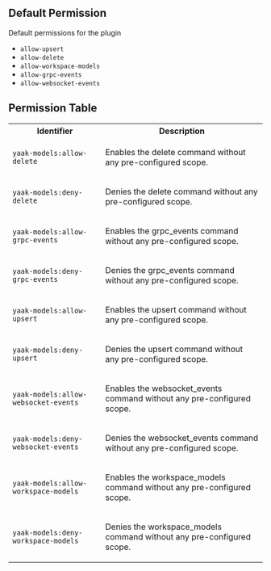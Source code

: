 ## Default Permission

Default permissions for the plugin

- `allow-upsert`
- `allow-delete`
- `allow-workspace-models`
- `allow-grpc-events`
- `allow-websocket-events`

## Permission Table

<table>
<tr>
<th>Identifier</th>
<th>Description</th>
</tr>


<tr>
<td>

`yaak-models:allow-delete`

</td>
<td>

Enables the delete command without any pre-configured scope.

</td>
</tr>

<tr>
<td>

`yaak-models:deny-delete`

</td>
<td>

Denies the delete command without any pre-configured scope.

</td>
</tr>

<tr>
<td>

`yaak-models:allow-grpc-events`

</td>
<td>

Enables the grpc_events command without any pre-configured scope.

</td>
</tr>

<tr>
<td>

`yaak-models:deny-grpc-events`

</td>
<td>

Denies the grpc_events command without any pre-configured scope.

</td>
</tr>

<tr>
<td>

`yaak-models:allow-upsert`

</td>
<td>

Enables the upsert command without any pre-configured scope.

</td>
</tr>

<tr>
<td>

`yaak-models:deny-upsert`

</td>
<td>

Denies the upsert command without any pre-configured scope.

</td>
</tr>

<tr>
<td>

`yaak-models:allow-websocket-events`

</td>
<td>

Enables the websocket_events command without any pre-configured scope.

</td>
</tr>

<tr>
<td>

`yaak-models:deny-websocket-events`

</td>
<td>

Denies the websocket_events command without any pre-configured scope.

</td>
</tr>

<tr>
<td>

`yaak-models:allow-workspace-models`

</td>
<td>

Enables the workspace_models command without any pre-configured scope.

</td>
</tr>

<tr>
<td>

`yaak-models:deny-workspace-models`

</td>
<td>

Denies the workspace_models command without any pre-configured scope.

</td>
</tr>
</table>
